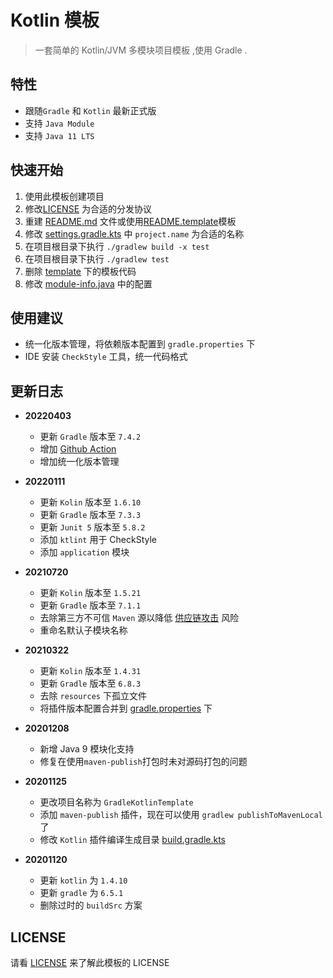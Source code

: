 # Kotlin 模板

> 一套简单的 Kotlin/JVM 多模块项目模板 ,使用 Gradle .

## 特性

- 跟随`Gradle` 和 `Kotlin` 最新正式版
- 支持 `Java Module`
- 支持 `Java 11 LTS`

## 快速开始

1. 使用此模板创建项目
2. 修改[LICENSE](./LICENSE) 为合适的分发协议
3. 重建 [README.md](./README.md) 文件或使用[README.template](./README.template.md)模板
4. 修改 [settings.gradle.kts](./settings.gradle.kts) 中 `project.name` 为合适的名称
5. 在项目根目录下执行 `./gradlew build -x test`
6. 在项目根目录下执行 `./gradlew test`
7. 删除 [template](./template) 下的模板代码
8. 修改 [module-info.java](./template/src/main/java/module-info.java) 中的配置

## 使用建议

- 统一化版本管理，将依赖版本配置到 `gradle.properties` 下
- IDE 安装 `CheckStyle` 工具，统一代码格式

## 更新日志

- **20220403**
  - 更新 `Gradle` 版本至 `7.4.2`
  - 增加 [Github Action](https://github.com/features/actions)
  - 增加统一化版本管理
  
- **20220111**
    - 更新 `Kolin` 版本至 `1.6.10`
    - 更新 `Gradle` 版本至 `7.3.3`
    - 更新 `Junit 5` 版本至 `5.8.2`
    - 添加 `ktlint` 用于 CheckStyle
    - 添加 `application` 模块

- **20210720**
    - 更新 `Kolin` 版本至 `1.5.21`
    - 更新 `Gradle` 版本至 `7.1.1`
    - 去除第三方不可信 `Maven` 源以降低 [供应链攻击](https://en.wikipedia.org/wiki/Supply_chain_attack) 风险
    - 重命名默认子模块名称

- **20210322**
    - 更新 `Kolin` 版本至 `1.4.31`
    - 更新 `Gradle` 版本至 `6.8.3`
    - 去除 `resources` 下孤立文件
    - 将插件版本配置合并到 [gradle.properties](./gradle.properties) 下

- **20201208**
    - 新增 Java 9 模块化支持
    - 修复在使用`maven-publish`打包时未对源码打包的问题

- **20201125**
    - 更改项目名称为 `GradleKotlinTemplate`
    - 添加 `maven-publish` 插件，现在可以使用 `gradlew publishToMavenLocal` 了
    - 修改 `Kotlin` 插件编译生成目录 [build.gradle.kts](./template/build.gradle.kts)

- **20201120**
    - 更新 `kotlin` 为 `1.4.10`
    - 更新 `gradle` 为 `6.5.1`
    - 删除过时的 `buildSrc` 方案

## LICENSE

请看 [LICENSE](./LICENSE) 来了解此模板的 LICENSE
